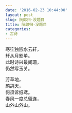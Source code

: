 ```yaml
---
date: '2016-02-23 10:44:00'
layout: post
slug: 阮郞归·没题目
title: 阮郞归·没题目
categories:
- 古诗
---
```

寒笙独嵌水云轩，  
轩从月影单。  
此时诗兴最阑珊，  
仍然写玉关。

芳草地，  
鹧鸪天，  
何须诉纸鸢。  
春风一度总留连，  
山外山外山。
